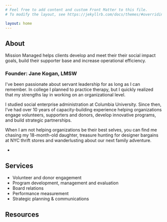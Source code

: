 ```yaml
---
# Feel free to add content and custom Front Matter to this file.
# To modify the layout, see https://jekyllrb.com/docs/themes/#overriding-theme-defaults

layout: home
---
```

<h2 data-header-item="about">About</h2>

Mission Managed helps clients develop and meet their their social impact goals, build their supporter base and increase operational efficiency.

<h3>Founder: Jane Kogan, LMSW</h3>

I've been passionate about servant leadership for as long as I can remember. In college I planned to practice therapy, but I quickly realized that my strengths lay in working on an organizational level.

I studied social enterprise administration at Columbia University. Since then, I’ve had over 10 years of capacity-building experience helping organizations engage volunteers, supporters and donors, develop innovative programs, and build strategic partnerships.
 
When I am not helping organizations be their best selves, you can find me chasing my 18-month-old daughter, treasure hunting for designer bargains at NYC thrift stores and wanderlusting about our next family adventure.

<ul class="icons text-center">
    <li><a title="linkedin" href="https://www.linkedin.com/in/janekogan/"><i class="fab fa-2x fa-linkedin"></i></a></li>
</ul>

<h2 data-header-item="services">Services</h2>

* Volunteer and donor engagement
* Program development, management and evaluation
* Board relations
* Performance measurement
* Strategic planning & communications

<h2 data-header-item="resources">Resources</h2>